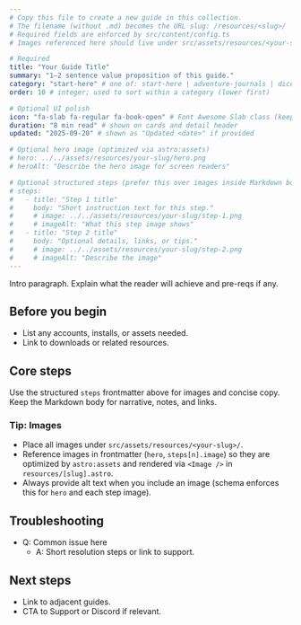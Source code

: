 ```yaml
---
# Copy this file to create a new guide in this collection.
# The filename (without .md) becomes the URL slug: /resources/<slug>/
# Required fields are enforced by src/content/config.ts
# Images referenced here should live under src/assets/resources/<your-slug>/

# Required
title: "Your Guide Title"
summary: "1–2 sentence value proposition of this guide."
category: "start-here" # one of: start-here | adventure-journals | dice-roller | custom-tables | advanced
order: 10 # integer; used to sort within a category (lower first)

# Optional UI polish
icon: "fa-slab fa-regular fa-book-open" # Font Awesome Slab class (keeps visual language consistent)
duration: "8 min read" # shown on cards and detail header
updated: "2025-09-20" # shown as "Updated <date>" if provided

# Optional hero image (optimized via astro:assets)
# hero: ../../assets/resources/your-slug/hero.png
# heroAlt: "Describe the hero image for screen readers"

# Optional structured steps (prefer this over images inside Markdown body)
# steps:
#   - title: "Step 1 title"
#     body: "Short instruction text for this step."
#     # image: ../../assets/resources/your-slug/step-1.png
#     # imageAlt: "What this step image shows"
#   - title: "Step 2 title"
#     body: "Optional details, links, or tips."
#     # image: ../../assets/resources/your-slug/step-2.png
#     # imageAlt: "Describe the image"
---
```


Intro paragraph. Explain what the reader will achieve and pre-reqs if any.

## Before you begin

- List any accounts, installs, or assets needed.
- Link to downloads or related resources.

## Core steps

Use the structured `steps` frontmatter above for images and concise copy. Keep the Markdown body for narrative, notes, and links.

### Tip: Images

- Place all images under `src/assets/resources/<your-slug>/`.
- Reference images in frontmatter (`hero`, `steps[n].image`) so they are optimized by `astro:assets` and rendered via `<Image />` in `resources/[slug].astro`.
- Always provide alt text when you include an image (schema enforces this for `hero` and each step image).

## Troubleshooting

- Q: Common issue here
  - A: Short resolution steps or link to support.

## Next steps

- Link to adjacent guides.
- CTA to Support or Discord if relevant.
